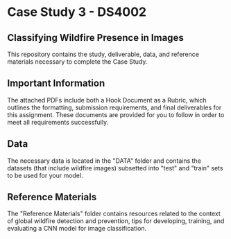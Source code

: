 # Case Study 3 - DS4002
## Classifying Wildfire Presence in Images

This repository contains the study, deliverable, data, and reference materials necessary to complete the Case Study.

## Important Information

The attached PDFs include both a Hook Document as a Rubric, which outlines the formatting, submission requirements, and final deliverables for this assignment. These documents are provided for you to follow in order to meet all requirements successfully.

## Data

The necessary data is located in the "DATA" folder and contains the datasets (that include wildfire images) subsetted into "test" and "train" sets to be used for your model.

## Reference Materials

The "Reference Materials" folder contains resources related to the context of global wildfire detection and prevention, tips for developing, training, and evaluating a CNN model for image classification.
